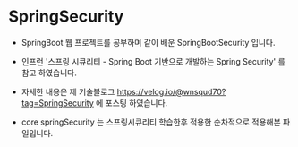 # SpringSecurity
 
- SpringBoot 웹 프로젝트를 공부하며 같이 배운 SpringBootSecurity 입니다. 

- 인프런 '스프링 시큐리티 - Spring Boot 기반으로 개발하는 Spring Security' 를 참고 하였습니다.

- 자세한 내용은 제 기술블로그 https://velog.io/@wnsqud70?tag=SpringSecurity 에 포스팅 하였습니다.

- core springSecurity 는 스프링시큐리티 학습한후 적용한 순차적으로 적용해본 파일입니다.

